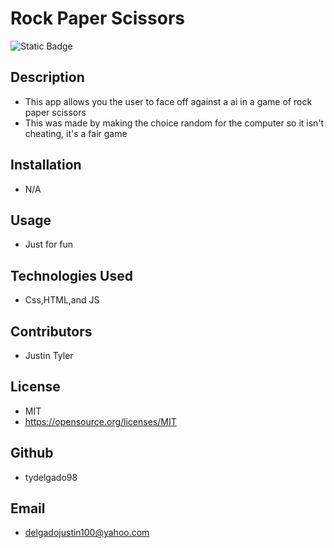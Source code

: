   # Rock Paper Scissors
  ![Static Badge](https://img.shields.io/badge/:license-MIT-green)

  

  

  



  ## Description
  - This app allows you the user to face off against a ai in a game of rock paper scissors 
  - This was made by making the choice random for the computer so it isn't cheating, it's a    fair game

  

  

  

  ## Installation
  - N/A

  

  

  

  ## Usage
  - Just for fun

  

  

  

  ## Technologies Used
  - Css,HTML,and JS

  

  

  

  ## Contributors
  - Justin Tyler

  

  

  

  ## License
  - MIT
  - https://opensource.org/licenses/MIT
  
   
  

  

  

  ## Github
  - tydelgado98

  

  

  

  ## Email
  - delgadojustin100@yahoo.com
